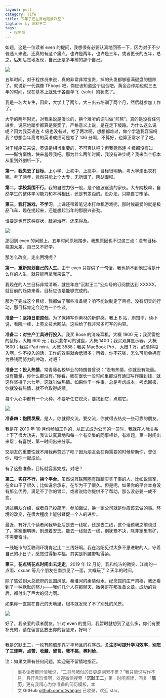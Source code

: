 ```yaml
---
layout: post
category: life
title: 五年了还在原地踏步咋整？
tagline: by 沉默王二
tags: 
  - 程序员
---
```


如题，这是一位读者 even 的提问，我想很有必要认真地回答一下，因为对于不少普通人来说，还真的有这个痛点，也许是两年，也许是三年，或者更长的五年，总之，后知后觉地发现，自己还是多年前的那个自己。

<!--more-->


![](http://www.itwanger.com/assets/images/2020/07/wunian-tabu-01.png)

五年时间，对于程序员来说，真的非常非常宝贵，掉的头发都够塞满键盘的缝隙了。就说新一代偶像 TFboys 吧，你应该知道这个组合吧，黄金合作期也就三五年的时间，现在基本上就处于各自单飞（solo）的状态了。

我是一名大专生，因此，大学上了两年，大三出去培训了两个月，然后就参加工作了。

大学的两年时光，对我来说是漫长的，换个难听的词叫做“煎熬”。真的是没有任何进步，说原地踏步都算是褒奖了，严格意义上说，是在走下坡路。为什么这么说呢？因为我英语连 4 级也没有过，考了两次啊，想想都难过，做个学渣我容易吗我？想想当年高考的英语成绩可是考了 136 分啊，不算好，也算正常水平了吧。

对于程序员来说，英语是相当重要的，不可否认吧？但我竟然连 4 级都没有过——惭愧惭愧，快来羞辱我吧。那为什么两年时间，我没有进步呢？我来当个标本从里到外剖析一下。

**第一，我失去了目标**。上小学、上初中、上高中，目标很明确，考大学走出农村嘛。考了两年，竟然只能上个大专，无所谓了，瞎胡混呗。

**第二，学校氛围不行**。我的自控力很一般，是个随波逐流的家伙。大专院校嘛，自然学生的整体学习能力和本科相比，还是有差距的。没办法，只能自甘堕落。

**第三，我打游戏，不学习**。上课还带着笔记本打单机游戏呢，那时候最爱的就是极品飞车，现在提起来，还能想起当年的那股兴奋劲。

谁要是也有这种症状，赶紧治疗，还来得及。

![](http://www.itwanger.com/assets/images/2020/07/wunian-tabu-02.gif)

那回到 even 的问题上，五年时间原地踏步，我想原因也不过这三点：没有目标、氛围太差、自己又不好学。

那怎么改变，走出困境呢？

**第一，重新规划自己的人生**。由于 even 只提供了一句话，我也猜不到他过得是什么样的人生，就只能再拿我来说了。

我现在的人生目标非常清晰，就是年底“沉默王二”公众号的订阅数达到 XXXXX，就目前的趋势来看，目标应该是能够完成的。

那为了完成这个目标，我都做了哪些准备呢？咱不能说制定了目标，没有切实的行动，那目标肯定会沦为一个空谈。

**准备一：坚持日更原创**。为了保持写作素材的新鲜感，我上 B 站，刷知乎，读小说，看阮一峰，上英文技术网站，这些给了我非常多可写的内容。

**准备二：对生产工具进行投入**。我买 Bose 的消噪耳机，大概 1900 元；我买雷蛇的鼠标，大概 600 元；我买斐尔可的键盘，大概 1400；我买双屏显示器，大概 1600；我买 iPad mini，大概 3588；我买 MacBook Pro， 大概 1 万。必须得投入啊，你不投入的话，工作的效率就会低很多；再者，你不花钱，怎么可能会拥有为挣钱而努力的冲动，对吧？

**准备三：投入热情**。常青藤名校毕业的特朗普曾说：“没有热情，你就没有能量。没有能量，你什么都没有。”你看，我在很长一段时间里都没有通过写作赚到钱，就这样坚持了六七年，这就叫做热情。如果你干一件事，总是考虑成本，考虑回报，你就没有热情，就不会取得成绩。

每个人心中都有一个火种，不要听任它熄灭，要找到它，点燃它。

![](http://www.itwanger.com/assets/images/2020/07/wunian-tabu-03.gif)

**准备四：抱团发展**。是人，你就得交流，要交流，你就得去结交一些可靠的朋友。

我是在 2010 年 10 月份参加工作的，从正式成为公司的一员时，我就在人际关系上下了很大功夫，我认认真真地和每一个有交集的同事相处，有难题，第一时间出来帮；有喜悦，第一时间出来分享。

交朋友的重要性就不用我再赘述了吧？因为朋友会在你需要的时候帮助你，督促你，和你一起成长。

有了这些准备，目标就容易完成，对吧？

**第二，实在不行，换个平台**。虽然说互联网圈有踏踏实实干事的人，比如说雷军，在金山干了很久；比如说余承东，在华为干了很久。但是呢，如果你的平台本身没有那么优秀，满足不了你的胃口，或者说给你提供不了帮助，那么没必要一成不变。

通过朋友介绍，或者自己投简历，参加面试，换一家公司就是你应该去做的事。环境的改变，在很大程度上能够督促一个人的进步。

最近，有好几个读者问我毕业后是去一线呢，还是去二线，这个话题我之前谈过了，答案很明确，别想着安逸。能去一线就去一线，别犹豫不决，除非家里有矿，不需要奋斗。

一线城市的互联网环境肯定比二三线好啊。我在洛阳见过太多不思进取的人，守着自己的小日子，感觉过得挺幸福，其实是裤腰带勒得紧。

**第三，花点钱花点时间出去走走**。2019 年 12 月份，我和纯洁的微笑、江南的一点雨、cxuan 等几个朋友在南京见了一面，大概玩了 2 天半的时间。

除了感受到大总统府的民国风范、秦淮河的柔情似水、纪念馆的庄严肃穆，我还看到了一种默默的努力——我们几个人在那聊天，微笑哥在那准备文章。成功的背后，都付出了巨大的努力啊。

如果你一直窝在自己的天地里，根本就发现了不了别处的风景。

![](http://www.itwanger.com/assets/images/2020/07/wunian-tabu-04.gif)

好了，我亲爱的读者朋友，针对 even 的提问，我暂时就想到了这么多，你们有要补充的，请在留言区放出你的智慧来，好吗？

-----

我是沉默王二，一枚有颜值却靠才华苟且的程序员。**关注即可提升学习效率，别忘了三连啊，点赞、收藏、留言，我不挑，奥利给**。

注：如果文章有任何问题，欢迎毫不留情地指正。

>很多读者都同情我说，“二哥母猪似的日更原创累不累？”我只能说写作不易，且行且珍惜啊，欢迎微信搜索「**沉默王二**」第一时间阅读，回复「**简历**」更有我精心为你准备的简历模板，本文 **GitHub** [github.com/itwanger](https://github.com/qinggee/itwanger.github.io) 已收录，欢迎 star。